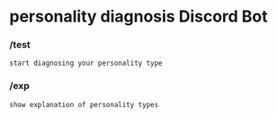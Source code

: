 # personality diagnosis Discord Bot

### /test 
    start diagnosing your personality type

### /exp
    show explanation of personality types
